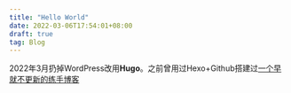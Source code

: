 ```yaml
---
title: "Hello World"
date: 2022-03-06T17:54:01+08:00
draft: true
tag: Blog
---
```


2022年3月扔掉WordPress改用**Hugo**。之前曾用过Hexo+Github搭建过[一个早就不更新的练手博客](https://wiirong.github.io/)